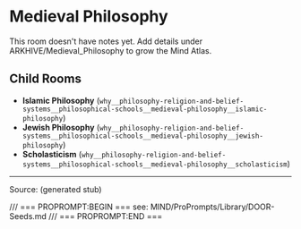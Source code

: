 # Medieval Philosophy

This room doesn't have notes yet. Add details under ARKHIVE/Medieval_Philosophy to grow the Mind Atlas.

## Child Rooms
- **Islamic Philosophy** (`why__philosophy-religion-and-belief-systems__philosophical-schools__medieval-philosophy__islamic-philosophy`)
- **Jewish Philosophy** (`why__philosophy-religion-and-belief-systems__philosophical-schools__medieval-philosophy__jewish-philosophy`)
- **Scholasticism** (`why__philosophy-religion-and-belief-systems__philosophical-schools__medieval-philosophy__scholasticism`)

---
Source: (generated stub)

/// === PROPROMPT:BEGIN ===
see: MIND/ProPrompts/Library/DOOR-Seeds.md
/// === PROPROMPT:END ===

